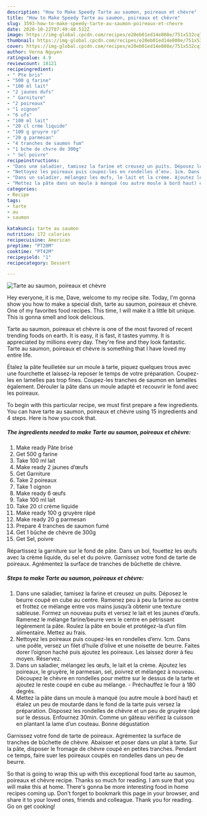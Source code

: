 ```yaml
---
description: "How to Make Speedy Tarte au saumon, poireaux et chèvre"
title: "How to Make Speedy Tarte au saumon, poireaux et chèvre"
slug: 3593-how-to-make-speedy-tarte-au-saumon-poireaux-et-chevre
date: 2020-10-22T07:49:48.532Z
image: https://img-global.cpcdn.com/recipes/e20eb01ed14e808e/751x532cq70/tarte-au-saumon-poireaux-et-chevre-photo-principale-de-la-recette.jpg
thumbnail: https://img-global.cpcdn.com/recipes/e20eb01ed14e808e/751x532cq70/tarte-au-saumon-poireaux-et-chevre-photo-principale-de-la-recette.jpg
cover: https://img-global.cpcdn.com/recipes/e20eb01ed14e808e/751x532cq70/tarte-au-saumon-poireaux-et-chevre-photo-principale-de-la-recette.jpg
author: Verna Nguyen
ratingvalue: 4.9
reviewcount: 18121
recipeingredient:
- " Pte bris"
- "500 g farine"
- "100 ml lait"
- "2 jaunes dufs"
- " Garniture"
- "2 poireaux"
- "1 oignon"
- "6 ufs"
- "100 ml lait"
- "20 cl crme liquide"
- "100 g gruyre rp"
- "20 g parmesan"
- "4 tranches de saumon fum"
- "1 bche de chvre de 300g"
- " Sel poivre"
recipeinstructions:
- "Dans une saladier, tamisez la farine et creusez un puits. Déposez le beurre coupé en cube au centre. Ramenez peu à peu la farine au centre et frottez ce mélange entre vos mains jusqu’à obtenir une texture sableuse. Formez un nouveau puits et versez le lait et les jaunes d’œufs. Ramenez le mélange farine/beurre vers le centre en pétrissant légèrement la pâte. Roulez la pâte en boule et protégez-la d’un film alimentaire. Mettez au frais."
- "Nettoyez les poireaux puis coupez-les en rondelles d’env. 1cm. Dans une poêle, versez un filet d’huile d’olive et une noisette de beurre. Faites dorer l’oignon haché puis ajoutez les poireaux. Les laissez dorer à feu moyen. Réservez."
- "Dans un saladier, mélangez les œufs, le lait et la crème. Ajoutez les poireaux, le gruyère, le parmesan, sel, poivrez et mélangez à nouveau. Découpez le chèvre en rondelles pour mettre sur le dessus de la tarte et ajoutez le reste coupé en cube au mélange.  Préchauffez le four à 180 degrés."
- "Mettez la pâte dans un moule à manqué (ou autre moule à bord haut) et étalez un peu de moutarde dans le fond de la tarte puis versez la préparation. Disposez les rondelles de chèvre et un peu de gruyère râpé sur le dessus. Enfournez 30min. Comme un gâteau vérifiez la cuisson en plantant la lame d’un couteau. Bonne dégustation"
categories:
- Recipe
tags:
- tarte
- au
- saumon

katakunci: tarte au saumon 
nutrition: 172 calories
recipecuisine: American
preptime: "PT20M"
cooktime: "PT42M"
recipeyield: "1"
recipecategory: Dessert

---
```



![Tarte au saumon, poireaux et chèvre](https://img-global.cpcdn.com/recipes/e20eb01ed14e808e/751x532cq70/tarte-au-saumon-poireaux-et-chevre-photo-principale-de-la-recette.jpg)

Hey everyone, it is me, Dave, welcome to my recipe site. Today, I'm gonna show you how to make a special dish, tarte au saumon, poireaux et chèvre. One of my favorites food recipes. This time, I will make it a little bit unique. This is gonna smell and look delicious.

Tarte au saumon, poireaux et chèvre is one of the most favored of recent trending foods on earth. It is easy, it is fast, it tastes yummy. It is appreciated by millions every day. They're fine and they look fantastic. Tarte au saumon, poireaux et chèvre is something that I have loved my entire life.

Étalez la pâte feuilletée sur un moule à tarte, piquez quelques trous avec une fourchette et laissez-la reposer le temps de votre préparation. Coupez-les en lamelles pas trop fines. Coupez-les tranches de saumon en lamelles également. Dérouler la pâte dans un moule adapté et recouvrir le fond avec les poireaux.


To begin with this particular recipe, we must first prepare a few ingredients. You can have tarte au saumon, poireaux et chèvre using 15 ingredients and 4 steps. Here is how you cook that.

<!--inarticleads1-->

##### The ingredients needed to make Tarte au saumon, poireaux et chèvre:

1. Make ready  Pâte brisé
1. Get 500 g farine
1. Take 100 ml lait
1. Make ready 2 jaunes d’œufs
1. Get  Garniture
1. Take 2 poireaux
1. Take 1 oignon
1. Make ready 6 œufs
1. Take 100 ml lait
1. Take 20 cl crème liquide
1. Make ready 100 g gruyère râpé
1. Make ready 20 g parmesan
1. Prepare 4 tranches de saumon fumé
1. Get 1 bûche de chèvre de 300g
1. Get  Sel, poivre


Répartissez la garniture sur le fond de pâte. Dans un bol, fouettez les œufs avec la crème liquide, du sel et du poivre. Garnissez votre fond de tarte de poireaux. Agrémentez la surface de tranches de bûchette de chèvre. 

<!--inarticleads2-->

##### Steps to make Tarte au saumon, poireaux et chèvre:

1. Dans une saladier, tamisez la farine et creusez un puits. Déposez le beurre coupé en cube au centre. Ramenez peu à peu la farine au centre et frottez ce mélange entre vos mains jusqu’à obtenir une texture sableuse. Formez un nouveau puits et versez le lait et les jaunes d’œufs. Ramenez le mélange farine/beurre vers le centre en pétrissant légèrement la pâte. Roulez la pâte en boule et protégez-la d’un film alimentaire. Mettez au frais.
1. Nettoyez les poireaux puis coupez-les en rondelles d’env. 1cm. Dans une poêle, versez un filet d’huile d’olive et une noisette de beurre. Faites dorer l’oignon haché puis ajoutez les poireaux. Les laissez dorer à feu moyen. Réservez.
1. Dans un saladier, mélangez les œufs, le lait et la crème. Ajoutez les poireaux, le gruyère, le parmesan, sel, poivrez et mélangez à nouveau. Découpez le chèvre en rondelles pour mettre sur le dessus de la tarte et ajoutez le reste coupé en cube au mélange.  - Préchauffez le four à 180 degrés.
1. Mettez la pâte dans un moule à manqué (ou autre moule à bord haut) et étalez un peu de moutarde dans le fond de la tarte puis versez la préparation. Disposez les rondelles de chèvre et un peu de gruyère râpé sur le dessus. Enfournez 30min. Comme un gâteau vérifiez la cuisson en plantant la lame d’un couteau. Bonne dégustation


Garnissez votre fond de tarte de poireaux. Agrémentez la surface de tranches de bûchette de chèvre. Abaisser et poser dans un plat à tarte. Sur la pâte, disposer le fromage de chèvre coupé en petites tranches. Pendant ce temps, faire suer les poireaux coupés en rondelles dans un peu de beurre. 

So that is going to wrap this up with this exceptional food tarte au saumon, poireaux et chèvre recipe. Thanks so much for reading. I am sure that you will make this at home. There's gonna be more interesting food in home recipes coming up. Don't forget to bookmark this page in your browser, and share it to your loved ones, friends and colleague. Thank you for reading. Go on get cooking!
